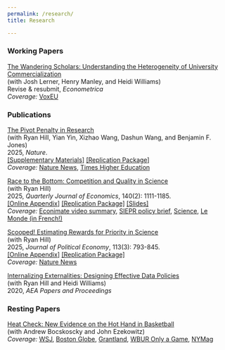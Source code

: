 ```yaml
---
permalink: /research/
title: Research

---
```


### Working Papers
 
[The Wandering Scholars: Understanding the Heterogeneity of University Commercialization]({{https://carolynstein.github.io}}/files/papers/universities.pdf)<br> 
(with Josh Lerner, Henry Manley, and Heidi Williams)<br>
Revise & resubmit, *Econometrica*<br>
*Coverage:* [VoxEU](https://cepr.org/voxeu/columns/commercialisation-university-research-role-people-versus-place)



### Publications

[The Pivot Penalty in Research]({{https://www.nature.com/articles/s41586-025-09048-1)<br>
(with Ryan Hill, Yian Yin, Xizhao Wang, Dashun Wang, and Benjamin F. Jones)<br>
2025, *Nature*.<br>
[[Supplementary Materials]]({{https://carolynstein.github.io}}/files/papers/pivot_appendix.pdf) [[Replication Package]](https://figshare.com/articles/dataset/PRELIMINARY_Replication_Materials_for_Adaptability_and_the_Pivot_Penalty_in_Science_and_Technology_/28074941?file=52711637)<br>
*Coverage:* [Nature News](https://www.nature.com/articles/d41586-025-01664-1), [Times Higher Education](https://www.timeshighereducation.com/news/scientists-face-pivot-penalty-changing-research-focus)<br>

[Race to the Bottom: Competition and Quality in Science]({{https://carolynstein.github.io}}/files/papers/comp_qual.pdf)<br>
(with Ryan Hill)<br>
2025, *Quarterly Journal of Economics*, 140(2): 1111-1185.<br>
[[Online Appendix]]({{https://carolynstein.github.io}}/files/papers/comp_qual_appendix.pdf) [[Replication Package]](https://dataverse.harvard.edu/dataset.xhtml?persistentId=doi:10.7910/DVN/KD7A8B) [[Slides]]({{https://carolynstein.github.io}}/files/papers/comp_qual_slides.pdf)<br>
*Coverage:* [Econimate video summary](https://www.youtube.com/watch?v=tVHONMdMj6U&ab_channel=econimate),  [SIEPR policy brief](https://siepr.stanford.edu/publications/policy-brief/race-bottom-how-competition-publish-first-can-hurt-scientific-quality), [Science](https://www.science.org/doi/10.1126/science.adx8699#sec-5), [Le Monde (in French!)](https://www.lemonde.fr/sciences/article/2022/05/03/quand-la-competition-nuit-gravement-a-la-qualite-de-la-recherche-scientifique_6124621_1650684.html)

[Scooped! Estimating Rewards for Priority in Science]({{https://carolynstein.github.io}}/files/papers/scooped.pdf)<br> 
(with Ryan Hill)<br>
2025, *Journal of Political Economy*, 113(3): 793-845.<br>
[[Online Appendix]]({{https://carolynstein.github.io}}/files/papers/scooped_appendix.pdf) [[Replication Package]](https://dataverse.harvard.edu/dataset.xhtml?persistentId=doi:10.7910/DVN/TJ5VCW)<br>
*Coverage:* [Nature News](https://www.nature.com/articles/d41586-019-03648-4)<br>

  
[Internalizing Externalities: Designing Effective Data Policies]({{https://carolynstein.github.io}}/files/papers/Hill_Stein_Williams_2020.pdf)<br> 
(with Ryan Hill and Heidi Williams)<br>
2020, *AEA Papers and Proceedings*

### Resting Papers

[Heat Check: New Evidence on the Hot Hand in Basketball]({{https://carolynstein.github.io}}/files/papers/hot_hand.pdf)<br> 
(with Andrew Bocskoscky and John Ezekowitz)<br>
*Coverage:* [WSJ](https://www.wsj.com/articles/does-the-hot-hand-exist-in-basketball-1393541857), [Boston Globe](https://www.bostonglobe.com/ideas/2014/02/09/the-hot-hand-might-real-after-all/N8V34bGLWhPqk0Sx9yoHWI/story.html), [Grantland](https://grantland.com/the-triangle/biting-the-hot-hand-basketballs-enduring-streakiness-debate-rages-on/), [WBUR Only a Game](https://www.wbur.org/onlyagame/2014/05/24/basketball-hot-hand-harvard-research), [NYMag](https://www.thecut.com/2016/08/how-researchers-discovered-the-basketball-hot-hand.html#_ga=2.25685373.1594261654.1627605437-1506156713.1627605437)


